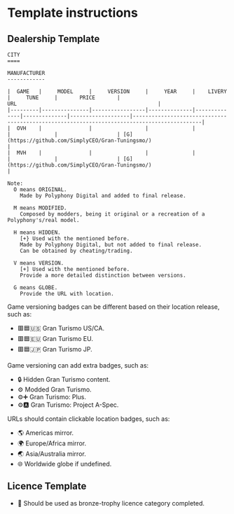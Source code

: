 Template instructions
=====================

Dealership Template
-------------------

```
CITY
====

MANUFACTURER
------------

|  GAME   |     MODEL     |     VERSION     |     YEAR     |    LIVERY    |     TUNE     |       PRICE       |                                            URL                                             |
|---------|---------------|-----------------|--------------|--------------|--------------|-------------------|--------------------------------------------------------------------------------------------|
|  OVH    |               |                 |              |              |              |                   | [G](https://github.com/SimplyCEO/Gran-Tuningsmo/)                                          |
|  MVH    |               |                 |              |              |              |                   | [G](https://github.com/SimplyCEO/Gran-Tuningsmo/)                                          |

Note:
  O means ORIGINAL.
    Made by Polyphony Digital and added to final release.

  M means MODIFIED.
    Composed by modders, being it original or a recreation of a Polyphony's/real model.

  H means HIDDEN.
    [+} Used with the mentioned before.
    Made by Polyphony Digital, but not added to final release.
    Can be obtained by cheating/trading.

  V means VERSION.
    [+] Used with the mentioned before.
    Provide a more detailed distinction between versions.

  G means GLOBE.
    Provide the URL with location.
```

Game versioning badges can be different based on their location release, such as:

- 🟥🟦🇺🇸 Gran Turismo US/CA.
- 🟥🟦🇪🇺 Gran Turismo EU.
- 🟥🟦🇯🇵 Gran Turismo JP.

Game versioning can add extra badges, such as:

- 🔒 Hidden Gran Turismo content.
- ⚙️  Modded Gran Turismo.
- ⚙️➕ Gran Turismo: Plus.
- ⚙️🅰️ Gran Turismo: Project A-Spec.

URLs should contain clickable location badges, such as:

- 🌎 Americas mirror.
- 🌍 Europe/Africa mirror.
- 🌏 Asia/Australia mirror.
- 🌐 Worldwide globe if undefined.

Licence Template
----------------

- 🔰 Should be used as bronze-trophy licence category completed.

